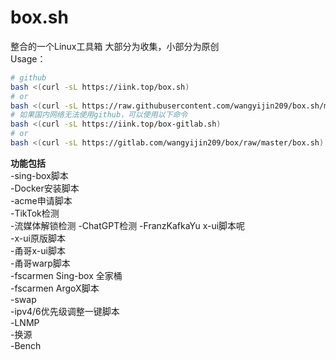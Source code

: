 # box.sh
整合的一个Linux工具箱
大部分为收集，小部分为原创  
Usage：
``` bash
# github
bash <(curl -sL https://iink.top/box.sh)
# or
bash <(curl -sL https://raw.githubusercontent.com/wangyijin209/box.sh/master/box.sh)
# 如果国内网络无法使用github，可以使用以下命令
bash <(curl -sL https://iink.top/box-gitlab.sh)
# or
bash <(curl -sL https://gitlab.com/wangyijin209/box/raw/master/box.sh)
```
**功能包括**  
-sing-box脚本  
-Docker安装脚本  
-acme申请脚本  
-TikTok检测  
-流媒体解锁检测
-ChatGPT检测
-FranzKafkaYu x-ui脚本呢  
-x-ui原版脚本  
-甬哥x-ui脚本  
-甬哥warp脚本  
-fscarmen Sing-box 全家桶  
-fscarmen ArgoX脚本  
-swap  
-ipv4/6优先级调整一键脚本  
-LNMP  
-换源  
-Bench  
